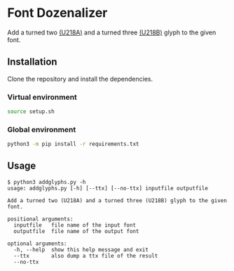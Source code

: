 Font Dozenalizer
================

Add a turned two [(U218A)](https://unicode-table.com/en/218A/) and a turned three [(U218B)](https://unicode-table.com/en/218B) glyph to the given font.

Installation
------------

Clone the repository and install the dependencies.

### Virtual environment

```bash
source setup.sh
```

### Global environment

```bash
python3 -m pip install -r requirements.txt
```

Usage
-----


```
$ python3 addglyphs.py -h
usage: addglyphs.py [-h] [--ttx] [--no-ttx] inputfile outputfile

Add a turned two (U218A) and a turned three (U218B) glyph to the given font.

positional arguments:
  inputfile   file name of the input font
  outputfile  file name of the output font

optional arguments:
  -h, --help  show this help message and exit
  --ttx       also dump a ttx file of the result
  --no-ttx
```

